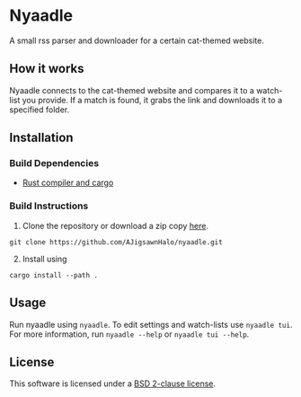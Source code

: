 # Nyaadle
A small rss parser and downloader for a certain cat-themed website.

## How it works
Nyaadle connects to the cat-themed website and compares it to a watch-list you provide.
If a match is found, it grabs the link and downloads it to a specified folder.

## Installation

### Build Dependencies
 - [Rust compiler and cargo](https://rustup.rs/)

### Build Instructions
 1. Clone the repository or download a zip copy [here](https://github.com/AJigsawnHalo/Nyaadle/releases).
 ```
 git clone https://github.com/AJigsawnHalo/nyaadle.git
 ```


 2. Install using
  ```
  cargo install --path .
  ```

## Usage
Run nyaadle using `nyaadle`. To edit settings and watch-lists use `nyaadle tui`. For more information, run `nyaadle --help` or `nyaadle tui --help`.

## License
This software is licensed under a [BSD 2-clause license](https://github.com/AJigsawnHalo/Nyaadle/blob/master/LICENSE).